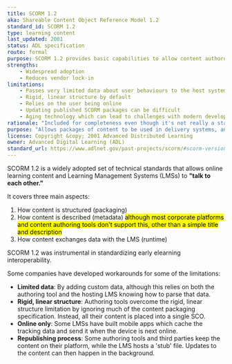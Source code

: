 ```yaml
---
title: SCORM 1.2
aka: Shareable Content Object Reference Model 1.2
standard_id: SCORM 1.2
type: learning content
last_updated: 2001
status: ADL specification
route: formal
purpose: SCORM 1.2 provides basic capabilities to allow content authored in one system to work within a separate delivery system.
strengths:
    - Widespread adoption
    - Reduces vendor lock-in
limitations:
    - Passes very limited data about user behaviours to the host system
    - Rigid, linear structure by default
    - Relies on the user being online
    - Updating published SCORM packages can be difficult
    - Aging technology which can lead to challenges with modern development practices and browser security
rationale: "Included for completeness even though it's not really a standard, and is a legacy specification. SCORM 1.2 is the most widely used of the available content packaging methods."
purpose: "Allows packages of content to be used in delivery systems, and their usage tracked by the host system."
license: Copyright &copy; 2001 Advanced Distributed Learning
owner: Advanced Digital Learning (ADL)
standard_url: https://www.adlnet.gov/past-projects/scorm/#scorm-versions-and-resources
---
```

SCORM 1.2 is a widely adopted set of technical standards that allows online learning content and Learning Management Systems (LMSs) to **"talk to each other."** 

It covers three main aspects:

1. How content is structured (packaging)
2. How content is described (metadata) <mark>although most corporate platforms and content authoring tools don't support this, other than a simple title and description</mark>
3. How content exchanges data with the LMS (runtime)

SCORM 1.2 was instrumental in standardizing early elearning interoperability.

Some companies have developed workarounds for some of the limitations:

- **Limited data**: By adding custom data, although this relies on both the authoring tool and the hosting LMS knowing how to parse that data.
- **Rigid, linear structure**: Authoring tools overcome the rigid, linear structure limitation by ignoring much of the content packaging specification. Instead, all their content is placed into a single SCO.
- **Online only**: Some LMSs have built mobile apps which cache the tracking data and send it when the device is next online.
- **Republishing process**: Some authoring tools and third parties keep the content on their platform, while the LMS hosts a 'stub' file. Updates to the content can then happen in the background.